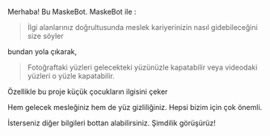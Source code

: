 Merhaba! Bu MaskeBot. MaskeBot ile :



>İlgi alanlarınız doğrultusunda meslek kariyerinizin nasıl gidebileceğini size söyler



bundan yola çıkarak,



>Fotoğraftaki yüzleri gelecekteki yüzünüzle kapatabilir veya videodaki yüzleri o yüzle kapatabilir.



Özellikle bu proje küçük çocukların ilgisini çeker



Hem gelecek mesleğiniz hem de yüz gizliliğiniz. Hepsi bizim için çok önemli.



İsterseniz diğer bilgileri bottan alabilirsiniz. Şimdilik görüşürüz!
